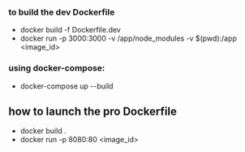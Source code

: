 ### to build the dev Dockerfile
* docker build -f Dockerfile.dev
* docker run -p 3000:3000 -v /app/node_modules -v $(pwd):/app <image_id>

### using docker-compose:
* docker-compose up --build

## how to launch the pro Dockerfile
* docker build .
* docker run -p 8080:80 <image_id>
